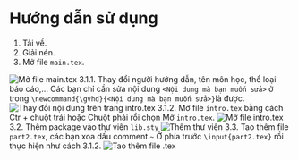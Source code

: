 # Hướng dẫn sử dụng
1. Tải về.
2. Giải nén.
3. Mở file `main.tex`.

![Mở file main.tex](https://scontent.xx.fbcdn.net/v/t1.15752-9/123218994_355920365666542_2084297664279230021_n.png?_nc_cat=102&ccb=2&_nc_sid=58c789&_nc_ohc=IZsDUsV-wMQAX9iEhGx&_nc_ad=z-m&_nc_cid=0&_nc_ht=scontent.xx&oh=a02235a601fa750820b748e50471f2cf&oe=5FC10F7D)
3.1.1. Thay đổi người hướng dẫn, tên môn học, thể loại báo cáo,... Các bạn chỉ cần sửa nội dung `<Nội dung mà bạn muốn sửa>` ở trong `\newcommand{\gvhd}{<Nội dung mà bạn muốn sửa>}`là được.
![Thay đổi nội dung trên trang intro.tex](https://scontent.xx.fbcdn.net/v/t1.15752-9/123064046_1453626421506509_4380638689436494755_n.png?_nc_cat=106&ccb=2&_nc_sid=58c789&_nc_ohc=j1NkuaPLrzwAX-ihiPJ&_nc_ad=z-m&_nc_cid=0&_nc_ht=scontent.xx&oh=47a55e1fd3f3086b0083be9d0840f86e&oe=5FC36FD4)
3.1.2. Mở file `intro.tex` bằng cách Ctr + chuột trái hoặc Chuột phải rồi chọn Mở `intro.tex`.
![Mở file intro.tex](https://scontent.xx.fbcdn.net/v/t1.15752-9/123310148_644604726424753_4816597211883846041_n.png?_nc_cat=111&ccb=2&_nc_sid=58c789&_nc_ohc=X_mSrysZYzQAX_KCwnM&_nc_ad=z-m&_nc_cid=0&_nc_ht=scontent.xx&oh=b7d52d722ce92a7011fcc0c07ac4c0e6&oe=5FC44ABD)
3.2. Thêm package vào thư viện `lib.sty`
![Thêm thư viện](https://scontent.xx.fbcdn.net/v/t1.15752-9/123105129_646486599372346_9199486168807694405_n.png?_nc_cat=111&ccb=2&_nc_sid=58c789&_nc_ohc=WHYe2XjZUaIAX-OzcGP&_nc_ad=z-m&_nc_cid=0&_nc_ht=scontent.xx&oh=6d51cbb81fb907f2494b12d2fa93bfe6&oe=5FC4A5A4)
3.3. Tạo thêm file `part2.tex`, các bạn xoa dấu comment `~` Ở phía trước `\input{part2.tex}` rồi thực hiện như cách 3.1.2.
![Tao thêm file .tex](https://scontent.xx.fbcdn.net/v/t1.15752-9/123140334_1792107254278452_5787931902273776292_n.png?_nc_cat=111&ccb=2&_nc_sid=58c789&_nc_ohc=LZiT6jjyPfMAX9bSZz8&_nc_ad=z-m&_nc_cid=0&_nc_ht=scontent.xx&oh=7b48a2b11ad4861489809b5979c8402d&oe=5FC0C299)
